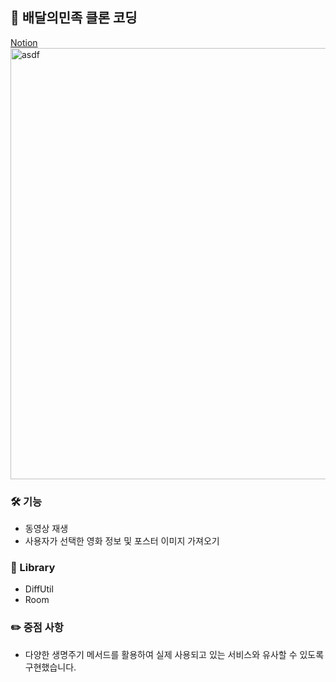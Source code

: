 ## 👋 배달의민족 클론 코딩
[Notion](https://www.notion.so/Wavve-a24bac0f7c8348cab4583ec5742de9a9)   
<img width="690" alt="asdf" src="https://user-images.githubusercontent.com/89892954/136993650-6aff0cf0-ff5a-4430-a0bb-b5b9fa05c1ff.png">   
### 🛠 기능
+ 동영상 재생
+ 사용자가 선택한 영화 정보 및 포스터 이미지 가져오기    

### 📗 Library
+ DiffUtil
+ Room

### ✏️ 중점 사항   
+ 다양한 생명주기 메서드를 활용하여 실제 사용되고 있는 서비스와 유사할 수 있도록 구현했습니다.  
